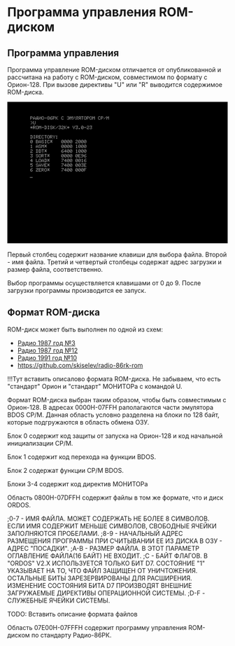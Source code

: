 #  Программа управления ROM-диском

## Программа управления

Программа управление ROM-диском отличается от опубликованной и рассчитана на работу
с ROM-диском, совместимом по формату с Орион-128. При вызове директивы "U" или "R"
выводится содержимое ROM-диска.

![](rom.png)

Первый столбец содержит название клавиши для выбора файла. Второй - имя файла.
Третий и четвертый столбецы содержат адрес загрузки и размер файла, соответственно.

Выбор программы осуществляется клавишами от 0 до 9. После загрузки программы
производится ее запуск.

## Формат ROM-диска

ROM-диск может быть выполнен по одной из схем:
- [Радио 1987 год №3](http://archive.radio.ru/web/1987/03/)
- [Радио 1987 год №12](http://archive.radio.ru/web/1987/12/)
- [Радио 1991 год №10](http://archive.radio.ru/web/1991/10/)
- https://github.com/skiselev/radio-86rk-rom

!!!Тут вставить описалово формата ROM-диска. Не забываем, что есть "стандарт" Орион и "стандарт" МОНИТОРа с командой U.

Формат ROM-диска выбран таким образом, чтобы быть совместимым с Орион-128.
В адресах 0000H-07FFH раполагаются части эмулятора BDOS CP/M. Данная область условно
разделена на блоки по 128 байт, которые подгружаются в область обмена ОЗУ.

Блок 0 содержит код защиты от запуска на Орион-128 и код начальной инициализации
CP/M.

Блок 1 содержит код перехода на функции BDOS.

Блок 2 содержат функции CP/M BDOS.

Блоки 3-4 содержит код директив МОНИТОРа

Область 0800H-07DFFH содержит файлы в том же формате, что и диск ORDOS.

;0-7 - ИМЯ ФАЙЛА. МОЖЕТ СОДЕРЖАТЬ НЕ БОЛЕЕ 8 СИМВОЛОВ. ЕСЛИ ИМЯ СОДЕРЖИТ МЕНЬШЕ СИМВОЛОВ, СВОБОДНЫЕ ЯЧЕЙКИ ЗАПОЛНЯЮТСЯ ПРОБЕЛАМИ.
;8-9 - НАЧАЛЬНЫЙ АДРЕС РАЗМЕЩЕНИЯ ПРОГРАММЫ ПРИ СЧИТЫВАНИИ ЕЕ ИЗ ДИСКА В ОЗУ - АДРЕС "ПОСАДКИ".
;А-В - РАЗМЕР ФАЙЛА. В ЭТОТ ПАРАМЕТР ОГЛАВЛЕНИЕ ФАЙЛА(16 БАЙТ) НЕ ВХОДИТ.
;С - БАЙТ ФЛАГОВ. В "ORDOS" V2.X ИСПОЛЬЗУЕТСЯ ТОЛЬКО БИТ D7. СОСТОЯНИЕ "1" УКАЗЫВАЕТ НА ТО, ЧТО ФАЙЛ ЗАЩИЩЕН ОТ УНИЧТОЖЕНИЯ. ОСТАЛЬНЫЕ БИТЫ ЗАРЕЗЕРВИРОВАНЫ ДЛЯ РАСШИРЕНИЯ. ИЗМЕНЕНИЕ СОСТОЯНИЯ БИТА D7 ПРОИЗВОДЯТ ВНЕШНИЕ ЗАГРУЖАЕМЫЕ ДИРЕКТИВЫ ОПЕРАЦИОННОЙ СИСТЕМЫ.
;D-F - СЛУЖЕБНЫЕ ЯЧЕЙКИ СИСТЕМЫ.

TODO: Вставить описание формата файлов

Область 07E00H-07FFFH содержит программу управления ROM-диском по стандарту Радио-86РК.
